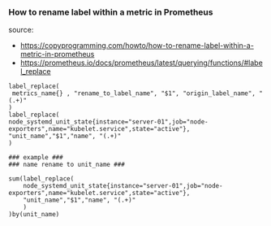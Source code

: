 ### How to rename label within a metric in Prometheus
source:
  - https://copyprogramming.com/howto/how-to-rename-label-within-a-metric-in-prometheus
  - https://prometheus.io/docs/prometheus/latest/querying/functions/#label_replace
```promSQL
label_replace(
 metrics_name{} , "rename_to_label_name", "$1", "origin_label_name", "(.+)"
)
label_replace(
node_systemd_unit_state{instance="server-01",job="node-exporters",name="kubelet.service",state="active"},
"unit_name","$1","name", "(.+)"
)

### example ###
### name rename to unit_name ###

sum(label_replace(
    node_systemd_unit_state{instance="server-01",job="node-exporters",name="kubelet.service",state="active"},
    "unit_name","$1","name", "(.+)"
    )
)by(unit_name)

```
